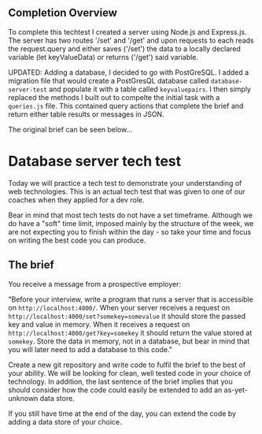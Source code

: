 
## Completion Overview

To complete this techtest I created a server using Node.js and Express.js. The server has two routes '/set' and '/get' and upon requests to each reads the request.query and either saves ('/set') the data to a locally declared variable (let keyValueData) or returns ('/get') said variable.

UPDATED:
Adding a database, I decided to go with PostGreSQL. I added a migration file that would create a PostGresQL database called `database-server-test` and populate it with a table called `keyvaluepairs`. I then simply replaced the methods I built out to compelte the initial task with a `queries.js` file. This contained query actions that complete the brief and return either table results or messages in JSON.


The original brief can be seen below...

# Database server tech test

Today we will practice a tech test to demonstrate your understanding of web technologies. This is an actual tech test that was given to one of our coaches when they applied for a dev role.

Bear in mind that most tech tests do not have a set timeframe. Although we do have a "soft" time limit, imposed mainly by the structure of the week, we are not expecting you to finish within the day - so take your time and focus on writing the best code you can produce.

## The brief

You receive a message from a prospective employer:

"Before your interview, write a program that runs a server that is accessible on `http://localhost:4000/`. When your server receives a request on `http://localhost:4000/set?somekey=somevalue` it should store the passed key and value in memory. When it receives a request on `http://localhost:4000/get?key=somekey` it should return the value stored at `somekey`. Store the data in memory, not in a database, but bear in mind that you will later need to add a database to this code."

Create a new git repository and write code to fulfil the brief to the best of your ability. We will be looking for clean, well tested code in your choice of technology. In addition, the last sentence of the brief implies that you should consider how the code could easily be extended to add an as-yet-unknown data store.

If you still have time at the end of the day, you can extend the code by adding a data store of your choice.

